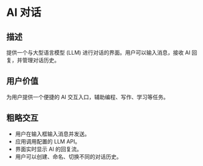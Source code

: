 # AI 对话

## 描述

提供一个与大型语言模型 (LLM) 进行对话的界面。用户可以输入消息，接收 AI 回复，并管理对话历史。

## 用户价值

为用户提供一个便捷的 AI 交互入口，辅助编程、写作、学习等任务。

## 粗略交互

- 用户在输入框输入消息并发送。
- 应用调用配置的 LLM API。
- 界面实时显示 AI 的回复流。
- 用户可以创建、命名、切换不同的对话历史。